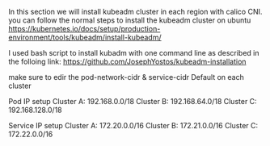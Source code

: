 In this section we will install kubeadm cluster in each region with calico CNI.
you can follow the normal steps to install the kubeadm cluster on ubuntu https://kubernetes.io/docs/setup/production-environment/tools/kubeadm/install-kubeadm/

I used bash script to install kubadm with one command line as described in the folloing link: 
https://github.com/JosephYostos/kubeadm-installation

make sure to edir the pod-network-cidr & service-cidr Default on each cluster

Pod IP setup
Cluster A: 192.168.0.0/18
Cluster B: 192.168.64.0/18
Cluster C: 192.168.128.0/18

Service IP setup 
Cluster A: 172.20.0.0/16
Cluster B: 172.21.0.0/16
Cluster C: 172.22.0.0/16
